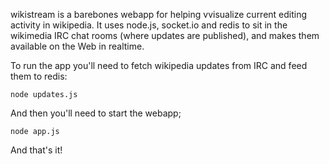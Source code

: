 wikistream is a barebones webapp for helping vvisualize current editing
activity in wikipedia. It uses node.js, socket.io and redis to sit in the
wikimedia IRC chat rooms (where updates are published), and makes them available
on the Web in realtime.

To run the app you'll need to fetch wikipedia updates from IRC and feed them
to redis:

    node updates.js

And then you'll need to start the webapp;

    node app.js

And that's it!
